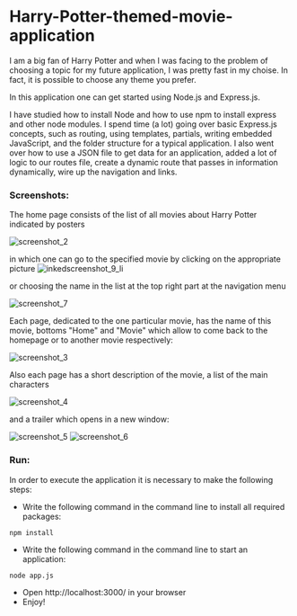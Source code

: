 # Harry-Potter-themed-movie-application

I am a big fan of Harry Potter and when I was facing to the problem of choosing a topic for my future application, I was pretty fast in my choise. In fact, it is possible to choose any theme you prefer.

 In this application one can get started using Node.js and Express.js. 

 I have studied how to install Node and how to use npm to install express and other node modules. I spend time (a lot) going over basic Express.js concepts, such as routing, using templates, partials, writing embedded JavaScript, and the folder structure for a typical application. I also went over how to use a JSON file to get data for an application, added a lot of logic to our routes file, create a dynamic route that passes in information dynamically, wire up the navigation and links.

### Screenshots:

The home page consists of the list of all movies about Harry Potter indicated by posters 

![screenshot_2](https://user-images.githubusercontent.com/28005338/31768702-2d8b38ec-b4d9-11e7-97d6-90341055498c.png)

in which one can go to the specified movie by clicking on the appropriate picture 
![inkedscreenshot_9_li](https://user-images.githubusercontent.com/28005338/31768948-25f7941c-b4da-11e7-8ae3-1d3fdbb67557.jpg)

or choosing the name in the list at the top right part at the navigation menu

![screenshot_7](https://user-images.githubusercontent.com/28005338/31768620-d02dd222-b4d8-11e7-97ff-8b398d4d79f6.png)

Each page, dedicated to the one particular movie, has the name of this movie, bottoms "Home" and "Movie" which allow to come back to the homepage or to another movie respectively:

![screenshot_3](https://user-images.githubusercontent.com/28005338/31769364-f4c16b3c-b4db-11e7-8210-3b9ca8d99849.png)

Also each page has a short description of the movie, a list of the main characters

![screenshot_4](https://user-images.githubusercontent.com/28005338/31769085-bbace926-b4da-11e7-83df-78891c93cc8d.png)

and a trailer which opens in a new window:

![screenshot_5](https://user-images.githubusercontent.com/28005338/31769091-c17be2da-b4da-11e7-8d7d-c95b3decacc1.png)
![screenshot_6](https://user-images.githubusercontent.com/28005338/31769095-c63e5992-b4da-11e7-9271-5284a7288838.png)

### Run:
In order to execute the application it is necessary to make the following steps:

- Write the following command in the command line to install all required packages:
```
npm install
```
- Write the following command in the command line to start an application:
```
node app.js
```
- Open  http://localhost:3000/ in your browser
- Enjoy!




